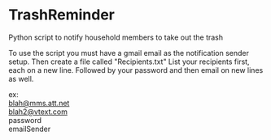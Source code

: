 # TrashReminder
Python script to notify household members to take out the trash

To use the script you must have a gmail email as the notification sender setup.
Then create a file called "Recipients.txt"
List your recipients first, each on a new line. Followed by your password and then email on new lines as well.

ex:<br/>
	<t/>blah@mms.att.net<br/>
	blah2@vtext.com<br/>
	password<br/>
	emailSender<br/>

